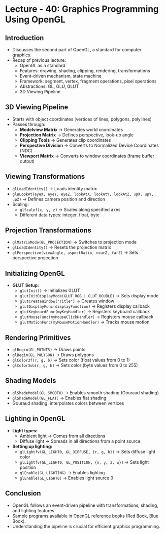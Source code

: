 # Lecture - 40: Graphics Programming Using OpenGL

## Introduction
- Discusses the second part of OpenGL, a standard for computer graphics.
- Recap of previous lecture:
  - OpenGL as a standard
  - Features: drawing, shading, clipping, rendering, transformations
  - Event-driven mechanism, state machine
  - Framework: segment, vertex, fragment operations, pixel operations
  - Abstractions: GL, GLU, GLUT
  - 3D Viewing Pipeline

## 3D Viewing Pipeline
- Starts with object coordinates (vertices of lines, polygons, polylines)
- Passes through:
  - **Modelview Matrix** → Generates world coordinates
  - **Projection Matrix** → Defines perspective, look-up angle
  - **Clipping Tools** → Generates clip coordinates
  - **Perspective Division** → Converts to Normalized Device Coordinates (NDC)
  - **Viewport Matrix** → Converts to window coordinates (frame buffer output)

## Viewing Transformations
- `glLoadIdentity()` → Loads identity matrix
- `gluLookAt(eyeX, eyeY, eyeZ, lookAtX, lookAtY, lookAtZ, upX, upY, upZ)` → Defines camera position and direction
- Scaling:
  - `glScalef(x, y, z)` → Scales along specified axes
  - Different data types: integer, float, byte

## Projection Transformations
- `glMatrixMode(GL_PROJECTION)` → Switches to projection mode
- `glLoadIdentity()` → Resets the projection matrix
- `glPerspective(viewAngle, aspectRatio, nearZ, farZ)` → Sets perspective projection

## Initializing OpenGL
- **GLUT Setup:**
  - `glutInit()` → Initializes GLUT
  - `glutInitDisplayMode(GLUT_RGB | GLUT_DOUBLE)` → Sets display mode
  - `glutCreateWindow("Title")` → Creates window
  - `glutDisplayFunc(displayFunction)` → Registers display callback
  - `glutKeyboardFunc(myKeyHandler)` → Registers keyboard callback
  - `glutMouseFunc(myMouseClickHandler)` → Registers mouse callback
  - `glutMotionFunc(myMouseMotionHandler)` → Tracks mouse motion

## Rendering Primitives
- `glBegin(GL_POINTS)` → Draws points
- `glBegin(GL_POLYGON)` → Draws polygons
- `glColor3f(r, g, b)` → Sets color (float values from 0 to 1)
- `glColor3ub(r, g, b)` → Sets color (byte values from 0 to 255)

## Shading Models
- `glShadeModel(GL_SMOOTH)` → Enables smooth shading (Gouraud shading)
- `glShadeModel(GL_FLAT)` → Enables flat shading
- Gouraud shading: interpolates colors between vertices

## Lighting in OpenGL
- **Light types:**
  - Ambient light → Comes from all directions
  - Diffuse light → Spreads in all directions from a point source
- **Setting up lighting:**
  - `glLightfv(GL_LIGHT0, GL_DIFFUSE, {r, g, b})` → Sets diffuse light color
  - `glLightfv(GL_LIGHT0, GL_POSITION, {x, y, z, w})` → Sets light position
  - `glEnable(GL_LIGHTING)` → Enables lighting
  - `glEnable(GL_LIGHT0)` → Enables light source 0

## Conclusion
- OpenGL follows an event-driven pipeline with transformations, shading, and lighting features.
- Sample programs available in OpenGL reference books (Red Book, Blue Book).
- Understanding the pipeline is crucial for efficient graphics programming.
